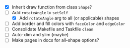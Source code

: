- [x] Inherit draw function from class `Shape`?
- [ ] Add `rotateAngle` to `setSelf`
  - [x] Add `rotateAngle` arg to all (or applicable) shapes
- [ ] Add border and fill colors with `faceColor` and `edgeColor`
- [ ] Consolidate Makefile and Taskfile `clean`
- [ ] Auto-xlim and ylim (maybe)
- [ ] Make pages in docs for all-shape options?
